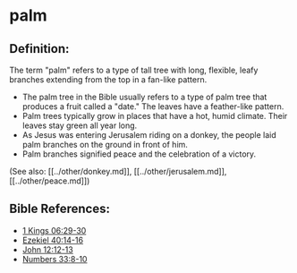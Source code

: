 # palm #

## Definition: ##

The term "palm" refers to a type of tall tree with long, flexible, leafy branches extending from the top in a fan-like pattern.

* The palm tree in the Bible usually refers to a type of palm tree that produces a fruit called a "date." The leaves have a feather-like pattern.
* Palm trees typically grow in places that have a hot, humid climate. Their leaves stay green all year long.
* As Jesus was entering Jerusalem riding on a donkey, the people laid palm branches on the ground in front of him.
* Palm branches signified peace and the celebration of a victory.

(See also: [[../other/donkey.md]], [[../other/jerusalem.md]], [[../other/peace.md]]) 

## Bible References: ##

* [1 Kings 06:29-30](en/tn/1ki/help/06/29)
* [Ezekiel 40:14-16](en/tn/ezk/help/40/14)
* [John 12:12-13](en/tn/jhn/help/12/12)
* [Numbers 33:8-10](en/tn/num/help/33/08)